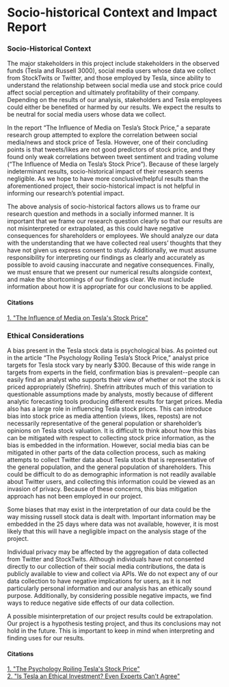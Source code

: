 # Socio-historical Context and Impact Report

### Socio-Historical Context ###
The major stakeholders in this project include stakeholders in the observed funds (Tesla and Russell 3000), social media users whose data we collect from StockTwits or Twitter, and those employed by Tesla, since ability to understand the relationship between social media use and stock price could affect social perception and ultimately profitability of their company. Depending on the results of our analysis, stakeholders and Tesla employees could either be benefited or harmed by our results. We expect the results to be neutral for social media users whose data we collect. 

In the report “The Influence of Media on Tesla’s Stock Price,” a separate research group attempted to explore the correlation between social media/news and stock price of Tesla. However, one of their concluding points is that tweets/likes are not good predictors of stock price, and they found only weak correlations between tweet sentiment and trading volume (“The Influence of Media on Tesla’s Stock Price”). Because of these largely indeterminant results, socio-historical impact of their research seems negligible. As we hope to have more conclusive/helpful results than the aforementioned project, their socio-historical impact is not helpful in informing our research’s potential impact. 

The above analysis of socio-historical factors allows us to frame our research question and methods in a socially informed manner. It is important that we frame our research question clearly so that our results are not misinterpreted or extrapolated, as this could have negative consequences for shareholders or employees. We should analyze our data with the understanding that we have collected real users’ thoughts that they have not given us express consent to study. Additionally, we must assume responsibility for interpreting our findings as clearly and accurately as possible to avoid causing inaccurate and negative consequences. Finally, we must ensure that we present our numerical results alongside context, and make the shortcomings of our findings clear. We must include information about how it is appropriate for our conclusions to be applied. 

#### Citations
[1. "The Influence of Media on Tesla's Stock Price"](https://www.zacklight.com/ml/themed_report.html)

### Ethical Considerations

A bias present in the Tesla stock data is psychological bias. As pointed out in the article “The Psychology Roiling Tesla’s Stock Price,” analyst price targets for Tesla stock vary by nearly $300. Because of this wide range in targets from experts in the field, confirmation bias is prevalent--people can easily find an analyst who supports their view of whether or not the stock is priced appropriately (Shefrin). Shefrin attributes much of this variation to questionable assumptions made by analysts, mostly because of different analytic forecasting tools producing different results for target prices. 
Media also has a large role in influencing Tesla stock prices. This can introduce bias into stock price as media attention (views, likes, reposts) are not necessarily representative of the general population or shareholder’s opinions on Tesla stock valuation. 
It is difficult to think about how this bias can be mitigated with respect to collecting stock price information, as the bias is embedded in the information. However, social media bias can be mitigated in other parts of the data collection process, such as making attempts to collect Twitter data about Tesla stock that is representative of the general population, and the general population of shareholders. This could be difficult to do as demographic information is not readily available about Twitter users, and collecting this information could be viewed as an invasion of privacy. Because of these concerns, this bias mitigation approach has not been employed in our project. 

Some biases that may exist in the interpretation of our data could be the way missing russell stock data is dealt with. Important information may be embedded in the 25 days where data was not available, however, it is most likely that this will have a negligible impact on the analysis stage of the project. 

Individual privacy may be affected by the aggregation of data collected from Twitter and StockTwits. Although individuals have not consented directly to our collection of their social media contributions, the data is publicly available to view and collect via APIs. We do not expect any of our data collection to have negative implications for users, as it is not particularly personal information and our analysis has an ethically sound purpose. Additionally, by considering possible negative impacts, we find ways to reduce negative side effects of our data collection. 

A possible misinterpretation of our project results could be extrapolation. Our project is a hypothesis testing project, and thus its conclusions may not hold in the future. This is important to keep in mind when interpreting and finding uses for our results. 

#### Citations
[1. "The Psychology Roiling Tesla's Stock Price"](https://www.forbes.com/sites/hershshefrin/2017/07/23/the-psychology-roiling-teslas-stock-price/?sh=74fe4ce051cf)  
[2. "Is Tesla an Ethical Investment? Even Experts Can't Agree"](https://www.telegraph.co.uk/investing/shares/tesla-ethical-investment-even-experts-cant-agree/)
